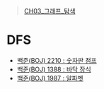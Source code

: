 > [CH03_그래프_탐색](../)

# DFS
- [백준(BOJ) 2210 : 숫자판 점프](./BOJ_2210)
- [백준(BOJ) 1388 : 바닥 장식](./BOJ_1388)
- [백준(BOJ) 1987 : 알파벳](./BOJ_1987)